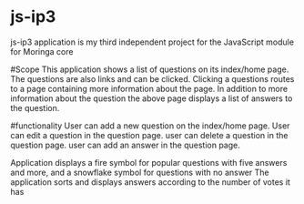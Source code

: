 # js-ip3

js-ip3 application is my third independent project for the JavaScript module for Moringa core

#Scope
This application shows a list of questions on its index/home page.
The questions are also links and can be clicked.
Clicking a questions routes to a page containing more information about the page.
In addition to more information about the question the above page displays a list of answers to the question.

#functionality
User can add a new question on the index/home page.
User can edit a question in the question page.
user can delete a question in the question page.
user can add an answer in the question page.

Application displays a fire symbol for popular questions with five answers and more, and a snowflake symbol for questions with no answer
The application sorts and displays answers according to the number of votes it has 
